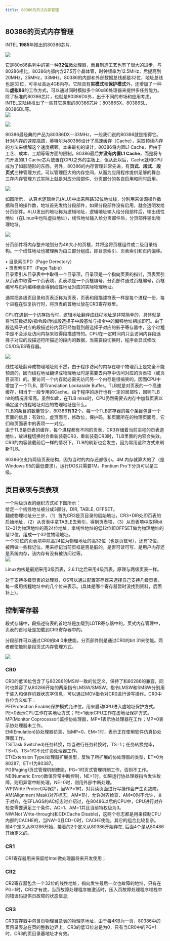 ```yaml
---
title: 80386的页式内存管理
---
```

## 80386的页式内存管理

INTEL **1985**年推出的80386芯片.

![](/assets/3c6d55fbb2fb4316511ab4e020a4462309f7d327.jpg)

它是80x86系列中的第一种**32位**微处理器，而且制造工艺也有了很大的进步，与80286相比，80386内部内含27.5万个晶体管，时钟频率为12.5MHz，后提高到20MHz，25MHz，33MHz。80386的内部和外部数据总线都是32位，地址总线也是32位，可寻址高达4GB内存。它除具有**实模式**和**保护模式**外，还增加了一种叫**虚拟86**的工作方式，可以通过同时模拟多个80x86处理器来提供多任务能力。除了标准的80386芯片，也就是80386DX外，出于不同的市场和应用考虑，INTEL又陆续推出了一些其它类型的80386芯片：80386SX、80386SL、80386DL等。  
![](/assets/timg-2.jpeg)

![](/assets/image010.jpg)

80386最经典的产品为80386DX－33MHz，一般我们说的80386就是指得它。针对内存的速度瓶颈，英特尔为80386设计了高速缓存（Cache），采取预读内存的方法来缓解这个速度瓶颈。本来最初的设计，80386将内置L1 Cache，但由于工艺、成本、工期等等方面的限制，80386最后**并没有内置L1 Cache**，而是将专门开发的L1 Cache芯片放置在CPU之外的主板上，但从此以后，Cache就和CPU成为了如影随形的东西。另外，80386的内存管理非常先进，有**页式**、**段式**、**段页式**三种管理方式，可以管理巨大的内存空间，从而为应用程序提供足够的舞台.三存内存管理方式实际上就是对应分段部件、分页部分的各自启用和同时启用。

![](/assets/1.JPG)

如图所示， 从算术逻辑单元\(ALU\)中出来两路32位地址线，分别用来读源操作数据和目的操作数，地址首先发给分段部件，如果分段部件没有启用，就会透明发给分页部件。ALU发出的地址称为逻辑地址，逻辑地址输入给分段部件后，输出线性地址（在Linux中也叫虚拟地址），线性地址输入给分页部件后，分页部件输出物理地址。

![](/assets/20130915191819062.jpeg)

分页部件将内存整齐地划分为4K大小的页框，并将这将页框组件成二级目录结构。一个线性地址也被理解为由三部分组成，即目录索引、页表索引和页内偏移。

• 目录索引PD（Page  Derectory）  
• 页表索引PT（Page Table）  
目录索引从目录表中中取得一个目录项，目录项是一个指向页表的指针，页表索引从页表中取得一个页表项，页表项是一个页框编号，分页部件通过页框编号，页框编号与页内编移组合得到线性地址对应的实际物理地址。

通常把各级页目录和页表泛称为页表，页表和段描述符表一样是每个进程一份，每个进程在恢复执行时，将页表的首地址放在CR3寄存器里。

CPU在遇到一个访存指令时，逻辑地址翻译成线程地址是非常简单的，具体就是将当前数据段/指令段/附加段选择子中段基址与指令中的偏移地址相加即可。由于段选择子对应的段描述符内容已经加载到段选择子对应的影子寄存器中，这个过程中是不会涉及访问内存来取得段描述符的。CPU在一定时间内只会访问内存段选择子对应的段描述符所描述的段内的数据，当需要段切换时，程序会显式修改CS/DS/ES寄存器。

![](/assets/segment-pae.png)

线性地址翻译成物理地址则不然，由于程序访问的内存在哪个物理页上是完全不能预测的，因而线程地址翻译成物理地址时是需要去内存中访问对应的页表项（或页目录项）的。要访问一个内存就必需先访问另一个内存是很搞笑的。因而CPU中增加了一个TLB，即Translation Lookaside Buffer。TLB就是对页表的一个高速缓存，相当于一段专用的Cache。由于程序的运行也有一定的局部性，因则TLB hit的情况非常高。虽然如此，在TLB miss时，CPU仍然需要去内存中加载页表以确定这个线程地址对应的物理地址是什么。  
TLB的条目的数量较少，80386有**32**个。每一个TLB寄存器的每个条目包含一个页面的信息：有效位，虚页面号，修改位，保护码，和页面所在的物理页面号，它们和页面表中的表项一一对应。  
由于TLB是页表的缓存，每个进程都有不同的页表，CR3存储着当前进程的页表道地址，故进程切换时会重新装载CR3，重新装载CR3时，TLB里面的内容会失效。CR3的内容装载前后一样的情况下，TLB的刷新也会发生，因为常用这种方式来刷新TLB。

80386仅支持两级页表结构，因为当时的内存还都很小。4M 内存就算大的了（是Windows 95的最低要求），运行DOS只需要1M。Pentium Pro下分页可以是三级。

## 页目录项与页表项

一个两级页表的组织方式如下图所示：  
给定一个线性地址被分成3部分，DIR, TABLE, OFFSET。  
翻成物理地址分三步，（1）首先CR3是页目录的启始地址，CR3+DIR处即页表的启始地址，（2）从页表中拿TABLE去索引，得到页表项，（3）从页表项中取得bit 12~31为物理地址的高24位地址，拿线性地址的低12位即OFFSET做为物理地址的低12位，组成一个32位物理地址。  
一个32位的页表项中除高24位为物理地址的高32位（也是页框号），还有12位，被用做一些标记位。用来标记当前页框是否是脏的，是否可读可写，是用户内存还是系统内存，该内存有没有被访问过等。  
![](/assets/page-table.png)

Linux内核是最期采用3级页表，2.6.11之后采用4级页表，原理与两级页表一样。

对于支持多级页表的处理器，OS可以通过配置寄存器来选择自己支持几级页表，每一级用线程地址中的几个位来表示。\(具体是哪个寄存器暂时没找到资料，后面补上）。

## 控制寄存器

段式存储中，段描述符表的首地址是加载到LDTR寄存器中的。页式内存管理中，页表的首地址是加载到CR3寄存器中的。

分段部件可以通过CR0的bit 0来使能，分页部件则是通过CR0的bit 31来使能。两者都使能则是段页式内存管理方式。

![](/assets/6.jpg)

### CR0

CR0的低16位包含了与80286的MSW一致的位定义，保持了和80286的兼容，同时也兼容了从80286开始的两条指令LMSW/SMSW。指令LMSW和SMSW分别用于装入和保存机器状态字信息，可以通过MOV指令对CR0进行读写操作。CR0中各位含义如下：  
PE\(Protection Enable\)保护模式允许位，用来启动CPU进入虚地址保护方式。PE=0表示CPU工作在实地址方式；PE=1表示CPU工作在虚地址保护方式。  
MP\(Monitor Coprocessor\)监控协处理器，MP=1表示协处理器在工作；MP=0表示协处理器未工作。   
EM\(Emulation\)协处理器仿真，当MP=0，EM=1时，表示正在使用软件仿真协处理器工作。   
TS\(Task Switched\)任务转换，每当进行任务转换时，TS=1；任务转换完毕，TS=0。TS=1时不允许协处理器工作。  
ET\(Extension Type\)处理器扩展类型，反映了所扩展的协处理器的类型，ET=0为80287，ET=1为80387。   
PG\(Paging\)页式管理机制使能，PG=1时页式管理机制工作，否则不工作。  
NE\(Numeric Error\)数值异常中断控制，NE=1时，如果运行协处理器指令发生故障，则用异常中断处理，NE=0时，则用外部中断处理。   
WP\(Write Protect\)写保护，当WP=1时，对只读页面进行写操作会产生页故障。  
AM\(Alignment Mask\)对齐标志，AM=1时，允许对齐检查，AM=0时不允许，关于对齐，在EFLAGS的AC标志时介绍过，在80486以后的CPU中，CPU进行对齐检查需要满足三个条件，AC=1、AM=1并且当前特权级为3。   
NW\(Not Write-through\)和CD\(Cache Disable\)，这两个标志都是用来控制CPU内部的CACHE的，当NW=0且CD=0时，CACHE使能，其它的组合比较复杂。  
前4个定义从80286开始，接着的2个定义从80386开始存在, 后面4个是从80486开始定义的。

### CR1

CR1寄存器用来保留给Intel微处理器将来开发使用；

### CR2

CR2寄存器包含一个32位的线性地址，指向发生最后一次也故障的地址，只有在PG=1时，CR2才有效，当页故障处理程序被激活时，压入页故障处理程序堆栈中的错误码提供页故障的状态信息;



### CR3

CR3寄存器中包含页物理目录表的物理基地址，由于每4KB为一页，80386中的页目录表总在页的整数边界上，CR3的低13位总是为0，只有当CR0中的PG=1时，CR3的页目录基地址才有效。

